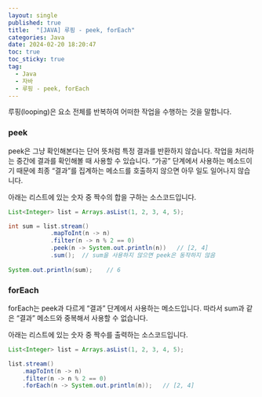 ```yaml
---
layout: single
published: true
title:  "[JAVA] 루핑 - peek, forEach"
categories: Java
date: 2024-02-20 18:20:47
toc: true
toc_sticky: true
tag:   
  - Java
  - 자바
  - 루핑 - peek, forEach
---
```


루핑(looping)은 요소 전체를 반복하여 어떠한 작업을 수행하는 것을 말합니다.

### peek

peek은 그냥 확인해본다는 단어 뜻처럼 특정 결과를 반환하지 않습니다. 작업을 처리하는 중간에 결과를 확인해볼 때 사용할 수 있습니다. “가공” 단계에서 사용하는 메소드이기 때문에 최종 “결과”를 집계하는 메소드를 호출하지 않으면 아무 일도 일어나지 않습니다.

아래는 리스트에 있는 숫자 중 짝수의 합을 구하는 소스코드입니다. 

```java
List<Integer> list = Arrays.asList(1, 2, 3, 4, 5);

int sum = list.stream()
			.mapToInt(n -> n)
			.filter(n -> n % 2 == 0)
			.peek(n -> System.out.println(n))   // [2, 4]
			.sum();  // sum을 사용하지 않으면 peek은 동작하지 않음
			
System.out.println(sum);    // 6
```

### forEach

forEach는 peek과 다르게 “결과” 단계에서 사용하는 메소드입니다. 따라서 sum과 같은 “결과” 메소드와 중복해서 사용할 수 없습니다.

아래는 리스트에 있는 숫자 중 짝수를 출력하는 소스코드입니다.

```java
List<Integer> list = Arrays.asList(1, 2, 3, 4, 5);

list.stream()
	.mapToInt(n -> n)
	.filter(n -> n % 2 == 0)
	.forEach(n -> System.out.println(n));   // [2, 4]
```